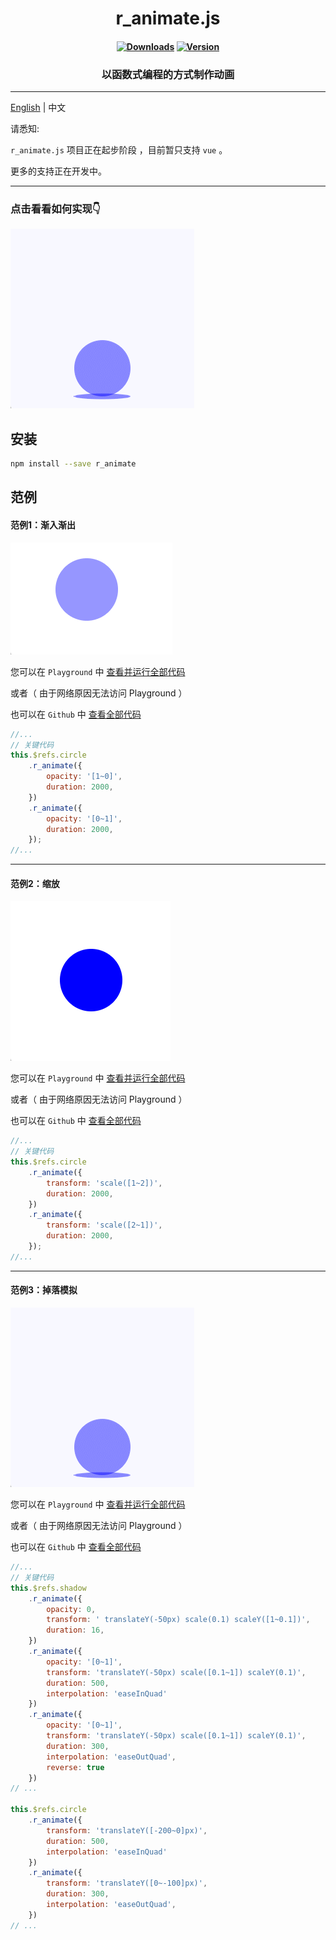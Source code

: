<h1 align="center">r_animate.js</h1>


<h4 align="center">

[![Downloads][npm-downloads-src]][npm-downloads-href]
[![Version][npm-version-src]][npm-version-href]

</h4>

<h3 align="center">以函数式编程的方式制作动画</h3>

---

[English](https://github.com/r1ader/r_animate/blob/main/README.md) | 中文


请悉知:

`r_animate.js` 项目正在起步阶段 ，目前暂只支持 `vue` 。

更多的支持正在开发中。

[npm-downloads-src]: https://img.shields.io/npm/dt/r_animate.svg?style=flat&color=darkgreen

[npm-downloads-href]: https://www.npmjs.com/package/r_animate

[npm-version-src]: https://img.shields.io/npm/v/r_animate/latest.svg?style=flat&color=darkorange&label=version

[npm-version-href]: https://www.npmjs.com/package/r_animate

---
### 点击看看如何实现👇

<a href="#范例3掉落模拟"><img src="https://github.com/r1ader/r_animate/blob/main/image/example_3_cn.gif" alt="example_3_cn"></a>


## 安装

```bash
npm install --save r_animate 
```

## 范例

#### 范例1：渐入渐出

<img src="https://github.com/r1ader/r_animate/blob/main/image/example_1_cn.gif" alt="example_1_cn">

您可以在 `Playground` 中 [查看并运行全部代码](https://stackblitz.com/edit/vue-ufvvux)

或者（ 由于网络原因无法访问 Playground ）

也可以在 `Github` 中 [查看全部代码](https://github.com/r1ader/r_animate/blob/main/code/example_1.vue)

```javascript
//...
// 关键代码
this.$refs.circle
    .r_animate({
        opacity: '[1~0]',
        duration: 2000,
    })
    .r_animate({
        opacity: '[0~1]',
        duration: 2000,
    });
//...
```

---

#### 范例2：缩放

<img src="https://github.com/r1ader/r_animate/blob/main/image/example_2_cn.gif" alt="example_2_cn">

您可以在 `Playground` 中 [查看并运行全部代码](https://stackblitz.com/edit/vue-zpshvy)

或者（ 由于网络原因无法访问 Playground ）

也可以在 `Github` 中 [查看全部代码](https://github.com/r1ader/r_animate/blob/main/code/example_2.vue)

```javascript
//...
// 关键代码
this.$refs.circle
    .r_animate({
        transform: 'scale([1~2])',
        duration: 2000,
    })
    .r_animate({
        transform: 'scale([2~1])',
        duration: 2000,
    });
//...
```

---

#### 范例3：掉落模拟

<img src="https://github.com/r1ader/r_animate/blob/main/image/example_3_cn.gif" alt="example_3_cn">

您可以在 `Playground` 中 [查看并运行全部代码](https://stackblitz.com/edit/vue-fdkv5z)

或者（ 由于网络原因无法访问 Playground ）

也可以在 `Github` 中 [查看全部代码](https://github.com/r1ader/r_animate/blob/main/code/example_3.vue)

```javascript
//...
// 关键代码
this.$refs.shadow
    .r_animate({
        opacity: 0,
        transform: ' translateY(-50px) scale(0.1) scaleY([1~0.1])',
        duration: 16,
    })
    .r_animate({
        opacity: '[0~1]',
        transform: 'translateY(-50px) scale([0.1~1]) scaleY(0.1)',
        duration: 500,
        interpolation: 'easeInQuad'
    })
    .r_animate({
        opacity: '[0~1]',
        transform: 'translateY(-50px) scale([0.1~1]) scaleY(0.1)',
        duration: 300,
        interpolation: 'easeOutQuad',
        reverse: true
    })
// ...

this.$refs.circle
    .r_animate({
        transform: 'translateY([-200~0]px)',
        duration: 500,
        interpolation: 'easeInQuad'
    })
    .r_animate({
        transform: 'translateY([0~-100]px)',
        duration: 300,
        interpolation: 'easeOutQuad',
    })
// ...
```
